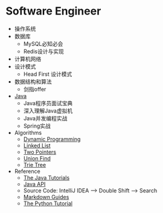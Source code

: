 # Software Engineer
* 操作系统
* 数据库
  * MySQL必知必会
  * Redis设计与实现
* 计算机网络
* 设计模式
  * Head First 设计模式
* 数据结构和算法
  * 剑指offer
* [Java](https://github.com/qingqueenking/JobSeeking/blob/master/Java/JavaLanguage.md)
  * Java程序员面试宝典
  * 深入理解Java虚拟机
  * Java并发编程实战
  * Spring实战
* Algorithms
  * [Dynamic Programming](https://github.com/qingqueenking/JobSeeking/blob/master/Algorithms/DynamicProgramming.md)
  * [Linked List](https://github.com/qingqueenking/JobSeeking/blob/master/Algorithms/LinkedList.md)
  * [Two Pointers](https://github.com/qingqueenking/JobSeeking/blob/master/Algorithms/TwoPointers.md)
  * [Union Find](https://github.com/qingqueenking/JobSeeking/blob/master/Algorithms/UnionFind.md)
  * [Trie Tree](https://github.com/qingqueenking/JobSeeking/blob/master/Algorithms/TrieTree.md)
* Reference
  * [The Java Tutorials](https://docs.oracle.com/javase/tutorial/java/)
  * [Java API](https://docs.oracle.com/javase/8/docs/api/)
  * Source Code: IntelliJ IDEA --> Double Shift --> Search
  * [Markdown Guides](https://guides.github.com/features/mastering-markdown/)
  * [The Python Tutorial](https://docs.python.org/2/tutorial/index.html)
